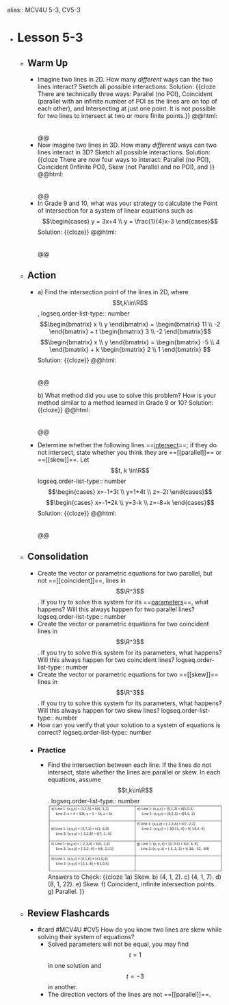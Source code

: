 alias:: MCV4U 5-3, CV5-3

- # Lesson 5-3
	- ## Warm Up
		- Imagine two lines in 2D. How many *different* ways can the two lines interact? Sketch all possible interactions.
		  Solution: {{cloze There are technically three ways:  Parallel (no POI), Coincident (parallel with an infinite number of POI as the lines are on top of each other), and Intersecting at just one point. It is not possible for two lines to intersect at two or more finite points.}}
		  @@html: <br><br><br>@@
		- Now imagine two lines in 3D. How many *different* ways can two lines interact in 3D? Sketch all possible interactions.
		  Solution: {{cloze There are now four ways to interact:  Parallel (no POI), Coincident (Infinite POI), Skew (not Parallel and no POI), and }}
		  @@html: <br><br><br>@@
		- In Grade 9 and 10, what was your strategy to calculate the Point of Intersection for a system of linear equations such as $$\begin{cases} y = 3x+4 \\ y = \frac{1}{4}x-3 \end{cases}$$ 
		  Solution: {{cloze}}
		  @@html: <br><br><br>@@
	- ## Action
		- a) Find the intersection point of the lines in 2D, where $$t,k\in\R$$,
		  logseq.order-list-type:: number
		  $$\begin{bmatrix} x \\ y \end{bmatrix} = \begin{bmatrix} 11 \\ -2 \end{bmatrix} + t \begin{bmatrix} 3 \\ -2 \end{bmatrix}$$
		  $$\begin{bmatrix} x \\ y \end{bmatrix} = \begin{bmatrix} -5 \\ 4 \end{bmatrix} + k \begin{bmatrix} 2 \\ 1 \end{bmatrix} $$
		  Solution: {{cloze}}
		  @@html: <br><br><br>@@
		  
		  b) What method did you use to solve this problem? How is your method similar to a method learned in Grade 9 or 10?
		  Solution: {{cloze}}
		  @@html: <br><br><br>@@
		- Determine whether the following lines ==[intersect]([[intersection]])==; if they do not intersect, state whether you think they are ==[[parallel]]== or ==[[skew]]==. Let $$t, k \in\R$$
		  logseq.order-list-type:: number
		  $$\begin{cases} x=-1+3t \\ y=1+4t \\ z=-2t \end{cases}$$
		  $$\begin{cases} x=-1+2k \\ y=3-k \\ z=-8+k \end{cases}$$
		  Solution: {{cloze}}
		  @@html: <br><br><br>@@
	- ## Consolidation
		- Create the vector or parametric equations for two parallel, but not ==[[coincident]]==, lines in $$\R^3$$. If you try to solve this system for its ==[parameters]([[parameter]])==, what happens? Will this always happen for two parallel lines?
		  logseq.order-list-type:: number
		- Create the vector or parametric equations for two coincident lines in $$\R^3$$. If you try to solve this system for its parameters, what happens? Will this always happen for two coincident lines?
		  logseq.order-list-type:: number
		- Create the vector or parametric equations for two ==[[skew]]== lines in $$\R^3$$. If you try to solve this system for its parameters, what happens? Will this always happen for two skew lines?
		  logseq.order-list-type:: number
		- How can you verify that your solution to a system of equations is correct?
		  logseq.order-list-type:: number
		- ### Practice
			- Find the intersection between each line. If the lines do not intersect, state whether the lines are parallel or skew. In each equations, assume $$t,k\in\R$$.
			  logseq.order-list-type:: number
			  ![image.png](../assets/image_1747790557963_0.png)
			  Answers to Check:  {{cloze 1a) Skew. b) (4, 1, 2). c) (4, 1, 7). d) (8, 1, 22). e) Skew. f) Coincident, infinite intersection points. g) Parallel. }}
	- ## Review Flashcards
		- #card #MCV4U #CV5 How do you know two lines are skew while solving their system of equations?
			- Solved parameters will not be equal, you may find $$t=1$$ in one solution and $$t=-3$$ in another.
			- The direction vectors of the lines are not ==[[parallel]]==.